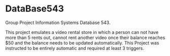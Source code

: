 DataBase543
===========

Group Project Information Systems Database 543.


This project emulates a video rental store in which a person can not have more than 5 rents out, cannot rent another video once their balance reaches $50 and the balance needs to be updated automatically. This Project was instructed to be entirely automatic and required at least 3 triggers.
